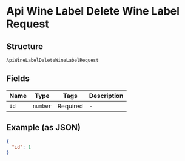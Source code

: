 
# Api Wine Label Delete Wine Label Request

## Structure

`ApiWineLabelDeleteWineLabelRequest`

## Fields

| Name | Type | Tags | Description |
|  --- | --- | --- | --- |
| `id` | `number` | Required | - |

## Example (as JSON)

```json
{
  "id": 1
}
```


